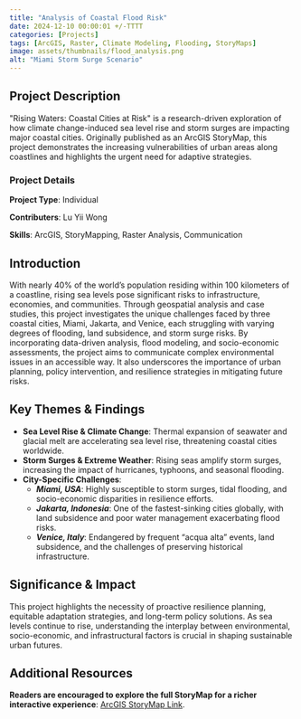 ```yaml
---
title: "Analysis of Coastal Flood Risk"
date: 2024-12-10 00:00:01 +/-TTTT
categories: [Projects]
tags: [ArcGIS, Raster, Climate Modeling, Flooding, StoryMaps]
image: assets/thumbnails/flood_analysis.png 
alt: "Miami Storm Surge Scenario" 
---
```


## Project Description
"Rising Waters: Coastal Cities at Risk" is a research-driven exploration of how climate change-induced sea level rise and storm surges are impacting major coastal cities. Originally published as an ArcGIS StoryMap, this project demonstrates the increasing vulnerabilities of urban areas along coastlines and highlights the urgent need for adaptive strategies.

### Project Details
**Project Type**: Individual

**Contributers**: Lu Yii Wong

**Skills**: ArcGIS, StoryMapping, Raster Analysis, Communication

## Introduction
With nearly 40% of the world’s population residing within 100 kilometers of a coastline, rising sea levels pose significant risks to infrastructure, economies, and communities. Through geospatial analysis and case studies, this project investigates the unique challenges faced by three coastal cities, Miami, Jakarta, and Venice, each struggling with varying degrees of flooding, land subsidence, and storm surge risks.
By incorporating data-driven analysis, flood modeling, and socio-economic assessments, the project aims to communicate complex environmental issues in an accessible way. It also underscores the importance of urban planning, policy intervention, and resilience strategies in mitigating future risks.

## Key Themes & Findings

- **Sea Level Rise & Climate Change**: Thermal expansion of seawater and glacial melt are accelerating sea level rise, threatening coastal cities worldwide.
- **Storm Surges & Extreme Weather**: Rising seas amplify storm surges, increasing the impact of hurricanes, typhoons, and seasonal flooding.
- **City-Specific Challenges**:
  - ***Miami, USA***: Highly susceptible to storm surges, tidal flooding, and socio-economic disparities in resilience efforts.
  - ***Jakarta, Indonesia***: One of the fastest-sinking cities globally, with land subsidence and poor water management exacerbating flood risks.
  - ***Venice, Italy***: Endangered by frequent “acqua alta” events, land subsidence, and the challenges of preserving historical infrastructure.

##  Significance & Impact
This project highlights the necessity of proactive resilience planning, equitable adaptation strategies, and long-term policy solutions. As sea levels continue to rise, understanding the interplay between environmental, socio-economic, and infrastructural factors is crucial in shaping sustainable urban futures.

## Additional Resources
**Readers are encouraged to explore the full StoryMap for a richer interactive experience**: [ArcGIS StoryMap Link](https://arcg.is/0DyeT5).
